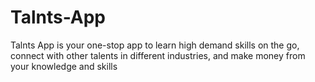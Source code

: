 # Talnts-App
Talnts App is your one-stop app to learn high demand skills on the go, connect with other talents in different industries, and make money from your knowledge and skills
